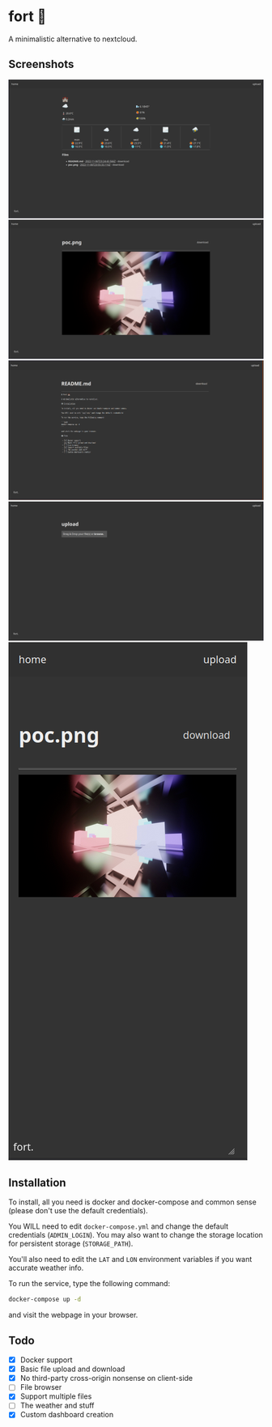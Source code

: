 # fort 🏰

A minimalistic alternative to nextcloud.

## Screenshots

![](assets/weather.png)
![](assets/files_poc.png)
![](assets/files_readme.png)
![](assets/upload.png)
![](assets/mobile.png)

## Installation

To install, all you need is docker and docker-compose and common sense (please don't use the default credentials).

You WILL need to edit `docker-compose.yml` and change the default credentials (`ADMIN_LOGIN`). You may also want to change the storage location for persistent storage (`STORAGE_PATH`).

You'll also need to edit the `LAT` and `LON` environment variables if you want accurate weather info.

To run the service, type the following command:

```bash
docker-compose up -d
```

and visit the webpage in your browser.

## Todo

 - [x] Docker support
 - [x] Basic file upload and download
 - [x] No third-party cross-origin nonsense on client-side
 - [ ] File browser
 - [x] Support multiple files
 - [ ] The weather and stuff
 - [x] Custom dashboard creation
